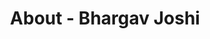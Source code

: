 ---
id: bhargav_joshi
permalink: "/about/bhargav_joshi"
full_name: Bhargav Joshi
title: About - Bhargav Joshi
role: Sr. DevSecOps Engineer
image: 
about: Bhargav has deep expertise in Infrastructure as Code (IaC), GitOps, and Kubernetes.
  He is a certified OpenShift and RedHat expert and also manages infrastructure in
  all environments - dev, prod, and staging. He has a passion for learning new tools
  and currently manages a mission-critical infrastructure using D2iQ, DC/OS, and Kubernetes.
  While away from work, Bhargav enjoys going for long hikes with his family.
github: https://github.com/zencircle
linkedin: https://www.linkedin.com/in/bhargavjoshi1979/
featimg: "/assets/aboutBanner1.jpg"
layout: about/profile
---